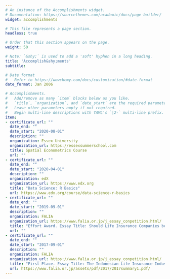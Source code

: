 ```yaml
---
# An instance of the Accomplishments widget.
# Documentation: https://sourcethemes.com/academic/docs/page-builder/
widget: accomplishments

# This file represents a page section.
headless: true

# Order that this section appears on the page.
weight: 50

# Note: `&shy;` is used to add a 'soft' hyphen in a long heading.
title: 'Accomplish&shy;ments'
subtitle:

# Date format
#   Refer to https://wowchemy.com/docs/customization/#date-format
date_format: Jan 2006

# Accomplishments.
#   Add/remove as many `item` blocks below as you like.
#   `title`, `organization`, and `date_start` are the required parameters.
#   Leave other parameters empty if not required.
#   Begin multi-line descriptions with YAML's `|2-` multi-line prefix.
item:
- certificate_url: ""
  date_end: ""
  date_start: "2020-08-01"
  description: ""
  organization: Essex University
  organization_url: https://essexsummerschool.com
  title: Spatial Econometrics Course
  url: ""
- certificate_url: ""
  date_end: ""
  date_start: "2020-04-01"
  description: ""
  organization: edX
  organization_url: https://www.edx.org
  title: "Data Science: R Basics"
  url: https://www.edx.org/course/data-science-r-basics
- certificate_url: ""
  date_end: ""
  date_start: "2019-09-01"
  description: ""
  organization: FALIA 
  organization_url: https://www.falia.or.jp/j_essay_conpetition.html/
  title: "Effort Award. Essay Title: Should Life Insurance Companies be More Social? An Analysis of the Impact of Social Media Usage on the Performance of Indonesian Life Insurance Companies"
  url: ""
- certificate_url: ""
  date_end: ""
  date_start: "2017-09-01"
  description: ""
  organization: FALIA 
  organization_url: https://www.falia.or.jp/j_essay_conpetition.html/
  title: "First Place. Essay Title: The Indonesian Life Insurance Industry: Untapped Potential in the Sharia Based Life Insurance Market"
  url: https://www.falia.or.jp/assets/pdf/2017/2017summary1.pdf/
---
```

